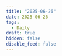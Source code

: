 ```yaml
---
title: "2025-06-26"
date: 2025-06-26
tags:
  - Daily
draft: true
hidden: false
disable_feed: false
---
```


